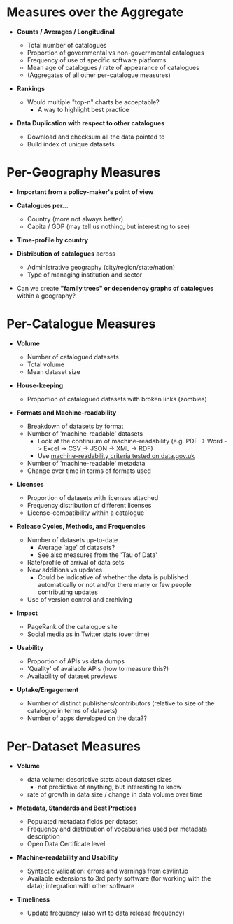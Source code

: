 
# Measures over the Aggregate

- **Counts / Averages / Longitudinal**
    - Total number of catalogues
    - Proportion of governmental vs non-governmental catalogues
    - Frequency of use of specific software platforms
    - Mean age of catalogues / rate of appearance of catalogues
    - (Aggregates of all other per-catalogue measures)

- **Rankings**
    - Would multiple "top-n" charts be acceptable?
        - A way to highlight best practice

- **Data Duplication with respect to other catalogues**
    - Download and checksum all the data pointed to
    - Build index of unique datasets


# Per-Geography Measures

- **Important from a policy-maker's point of view**

- **Catalogues per...**
    - Country (more not always better)
    - Capita / GDP (may tell us nothing, but interesting to see)

- **Time-profile by country**

- **Distribution of catalogues** across
    - Administrative geography (city/region/state/nation)
    - Type of managing institution and sector

- Can we create **"family trees" or dependency graphs of catalogues** within a geography?


# Per-Catalogue Measures

- **Volume**
    - Number of catalogued datasets
    - Total volume
    - Mean dataset size

- **House-keeping**
    - Proportion of catalogued datasets with broken links (zombies)

- **Formats and Machine-readability**
    - Breakdown of datasets by format
    - Number of 'machine-readable' datasets
        - Look at the continuum of machine-readability (e.g. PDF -> Word -> Excel -> CSV -> JSON -> XML -> RDF)
        - Use [machine-readability criteria tested on data.gov.uk](https://github.com/theodi/R-projects/blob/master/csv-stats/the_status_of_csvs_on_data.gov.uk.md)
    - Number of 'machine-readable' metadata
    - Change over time in terms of formats used

- **Licenses**
    - Proportion of datasets with licenses attached
    - Frequency distribution of different licenses
    - License-compatibility within a catalogue

- **Release Cycles, Methods, and Frequencies**
    - Number of datasets up-to-date
        - Average 'age' of datasets?
        - See also measures from the 'Tau of Data'
    - Rate/profile of arrival of data sets
    - New additions vs updates
        - Could be indicative of whether the data is published automatically or not and/or there many or few people contributing updates
    - Use of version control and archiving

- **Impact**
    - PageRank of the catalogue site
    - Social media as in Twitter stats (over time)

- **Usability**
    - Proportion of APIs vs data dumps
    - 'Quality' of available APIs (how to measure this?)
    - Availability of dataset previews

- **Uptake/Engagement**
    - Number of distinct publishers/contributors (relative to size of the catalogue in terms of datasets)
    - Number of apps developed on the data??

# Per-Dataset Measures

- **Volume**
    - data volume: descriptive stats about dataset sizes
        - not predictive of anything, but interesting to know
    - rate of growth in data size / change in data volume over time

- **Metadata, Standards and Best Practices**
    - Populated metadata fields per dataset
    - Frequency and distribution of vocabularies used per metadata description
    - Open Data Certificate level

- **Machine-readability and Usability**
    - Syntactic validation: errors and warnings from csvlint.io
    - Available extensions to 3rd party software (for working with the data); integration with other software

- **Timeliness**
    - Update frequency (also wrt to data release frequency)


